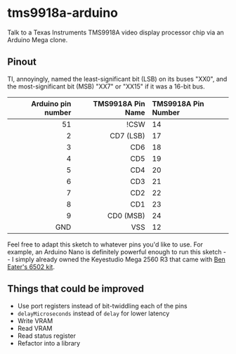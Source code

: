 # tms9918a-arduino
Talk to a Texas Instruments TMS9918A video display processor chip via an Arduino Mega clone.

## Pinout

TI, annoyingly, named the least-significant bit (LSB) on its buses "XX0",
and the most-significant bit (MSB) "XX7" or "XX15" if it was a 16-bit bus.

| Arduino pin number | TMS9918A Pin Name | TMS9918A Pin Number |
| ----------: | ----------------: | :------------------ |
| 51 | !CSW | 14 |
| 2 | CD7 (LSB) | 17 |
| 3 | CD6 | 18 |
| 4 | CD5 | 19 |
| 5 | CD4 | 20 |
| 6 | CD3 | 21 |
| 7 | CD2 | 22 |
| 8 | CD1 | 23 |
| 9 | CD0 (MSB) | 24 |
| GND | VSS | 12 |

Feel free to adapt this sketch to whatever pins you'd like to use. For example, an Arduino Nano
is definitely powerful enough to run this sketch -- I simply already owned the
Keyestudio Mega 2560 R3 that came with [Ben Eater's 6502 kit](https://eater.net/6502).

## Things that could be improved

* Use port registers instead of bit-twiddling each of the pins
* `delayMicroseconds` instead of `delay` for lower latency
* Write VRAM
* Read VRAM
* Read status register
* Refactor into a library
